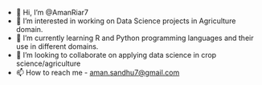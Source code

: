 - 👋 Hi, I’m @AmanRiar7
- 👀 I’m interested in working on Data Science projects in Agriculture domain.
- 🌱 I’m currently learning R and Python programming languages and their use in different domains.
- 💞️ I’m looking to collaborate on applying data science in crop science/agriculture
- 📫 How to reach me - aman.sandhu7@gmail.com

<!---
AmanRiar7/AmanRiar7 is a ✨ special ✨ repository because its `README.md` (this file) appears on your GitHub profile.
You can click the Preview link to take a look at your changes.
--->
